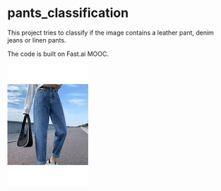 # pants_classification

This project tries to classify if the image contains a leather pant, denim jeans or linen pants. 

The code is built on Fast.ai MOOC. 

![GIF](Webp.net-gifmaker.gif)
